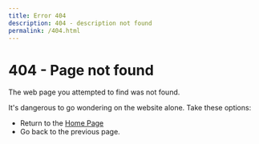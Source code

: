 ```yaml
---
title: Error 404
description: 404 - description not found
permalink: /404.html
---
```


# 404 - Page not found

The web page you attempted to find was not found.

It's dangerous to go wondering on the website alone. Take these options:

- Return to the [Home Page](/)
- <a onclick="window.history.back()">Go back</a> to the previous page.
